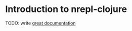 # Introduction to nrepl-clojure

TODO: write [great documentation](http://jacobian.org/writing/great-documentation/what-to-write/)
